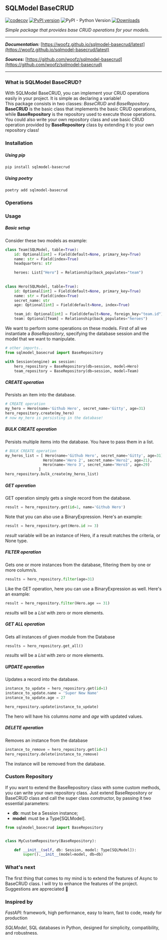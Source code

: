 ## SQLModel BaseCRUD

[![codecov](https://codecov.io/gh/woofz/sqlmodel-basecrud/branch/main/graph/badge.svg?token=AZW7YBAJBP)](https://codecov.io/gh/woofz/sqlmodel-basecrud) [![PyPI version](https://badge.fury.io/py/sqlmodel-basecrud.svg)](https://badge.fury.io/py/sqlmodel-basecrud) ![PyPI - Python Version](https://img.shields.io/pypi/pyversions/sqlmodel-basecrud) [![Downloads](https://static.pepy.tech/personalized-badge/sqlmodel-basecrud?period=total&units=international_system&left_color=grey&right_color=brightgreen&left_text=Downloads)](https://pepy.tech/project/sqlmodel-basecrud)


_Simple package that provides base CRUD operations for your models._

---

_**Documentation:**_ [https://woofz.github.io/sqlmodel-basecrud/latest](https://woofz.github.io/sqlmodel-basecrud/latest)

_**Sources:**_ [https://github.com/woofz/sqlmodel-basecrud](https://github.com/woofz/sqlmodel-basecrud)

---

### What is SQLModel BaseCRUD?

With SQLModel BaseCRUD, you can implement your CRUD operations easily in your project. It is simple as declaring a variable!  
This package consists in two classes: _BaseCRUD_ and _BaseRepository_.  
**BaseCRUD** is the basic class that implements the basic CRUD operations, while **BaseRepository** is the repository used to execute those operations. You could also write your own repository class and use basic CRUD operation provided by **BaseRepository** class by extending it to your own repository class!

### Installation

##### Using pip

`pip install sqlmodel-basecrud`

##### Using poetry

`poetry add sqlmodel-basecrud`

### Operations

### Usage

##### Basic setup

Consider these two models as example:

```python
class Team(SQLModel, table=True):
    id: Optional[int] = Field(default=None, primary_key=True)
    name: str = Field(index=True)
    headquarters: str

    heroes: List["Hero"] = Relationship(back_populates="team")
    
    
class Hero(SQLModel, table=True):
    id: Optional[int] = Field(default=None, primary_key=True)
    name: str = Field(index=True)
    secret_name: str
    age: Optional[int] = Field(default=None, index=True)

    team_id: Optional[int] = Field(default=None, foreign_key="team.id")
    team: Optional[Team] = Relationship(back_populates="heroes")
```

We want to perform some operations on these models. First of all we instantiate a _BaseRepository_, specifying the database session and the model that we want to manipulate.

```python
# other imports..
from sqlmodel_basecrud import BaseRepository

with Session(engine) as session:
    hero_repository = BaseRepository(db=session, model=Hero)
    team_repository = BaseRepository(db=session, model=Team)
```

##### CREATE operation

Persists an item into the database.

```python
# CREATE operation
my_hero = Hero(name='Github Hero', secret_name='Gitty', age=31)
hero_repository.create(my_hero)
# now my_hero is persisting in the database!
```

##### BULK CREATE operation
Persists multiple items into the database. You have to pass them in a list.
```python
# BULK CREATE operation
my_heros_list = [ Hero(name='Github Hero', secret_name='Gitty', age=31),
                 Hero(name='Hero 2', secret_name='Hero2', age=21),
                 Hero(name='Hero 3', secret_name='Hero3', age=29)
               ]
hero_repository.bulk_create(my_heros_list)
```
##### GET operation
GET operation simply gets a single record from the database.
```python
result = hero_repository.get(id=1, name='Github Hero')
```
Note that you can also use a BinaryExpression. Here's an example: 
```python
result = hero_repository.get(Hero.id >= 3)
```
*result* variable will be an instance of Hero, if a result matches the criteria, or None type.
##### FILTER operation
Gets one or more instances from the database, filtering them by one or more column/s.
```python
results = hero_repository.filter(age=31)
```
Like the GET operation, here you can use a BinaryExpression as well. Here's an example:  
```python
result = hero_repository.filter(Hero.age == 31)
```
*results*  will be a *List* with zero or more elements.

##### GET ALL operation

Gets all instances of given module from the Database

```python
results = hero_repository.get_all()
```

_results_ will be a _List_ with zero or more elements.

##### UPDATE operation

Updates a record into the database.

```python
instance_to_update = hero_repository.get(id=1)
instance_to_update.name = 'Super New Name'
instance_to_update.age = 27

hero_repository.update(instance_to_update)
```

The hero will have his columns *name* and *age* with updated values.

##### DELETE operation

Removes an instance from the database

```python
instance_to_remove = hero_repository.get(id=1)
hero_repository.delete(instance_to_remove)
```

The instance will be removed from the database.

### Custom Repository

If you want to extend the BaseRepository class with some custom methods, you can write your own repository class. Just extend BaseRepository or BaseCRUD class and call the super class constructor, by passing it two essential parameters:

*   **db**: must be a Session instance;
*   **model**: must be a Type\[SQLModel\].

```python
from sqlmodel_basecrud import BaseRepository


class MyCustomRepository(BaseRepository):

    def __init__(self, db: Session, model: Type[SQLModel]):
        super().__init__(model=model, db=db)
```

### What's next

The first thing that comes to my mind is to extend the features of Async to BaseCRUD class. I will try to enhance the features of the project. Suggestions are appreciated 🤩

### Inspired by

_FastAPI_: framework, high performance, easy to learn, fast to code, ready for production

_SQLModel_, SQL databases in Python, designed for simplicity, compatibility, and robustness.
